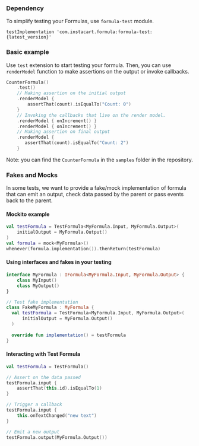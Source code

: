 ### Dependency
To simplify testing your Formulas, use `formula-test` module.
```
testImplementation 'com.instacart.formula:formula-test:{latest_version}'
```

### Basic example 
Use `test` extension to start testing your formula. Then, you can use `renderModel` 
function to make assertions on the output or invoke callbacks.

```kotlin
CounterFormula()
    .test()
    // Making assertion on the initial output
    .renderModel {
        assertThat(count).isEqualTo("Count: 0")
    }
    // Invoking the callbacks that live on the render model.
    .renderModel { onIncrement() }
    .renderModel { onIncrement() }
    // Making assertion on final output
    .renderModel {
       assertThat(count).isEqualTo("Count: 2")
    }
```
Note: you can find the `CounterFormula` in the `samples` folder in the repository.


### Fakes and Mocks
In some tests, we want to provide a fake/mock implementation of formula that
can emit an output, check data passed by the parent or pass events back to the parent.

#### Mockito example
```kotlin
val testFormula = TestFormula<MyFormula.Input, MyFormula.Output>(
    initialOutput = MyFormula.Output()
)
val formula = mock<MyFormula>()
whenever(formula.implementation()).thenReturn(testFormula)
```
  
#### Using interfaces and fakes in your testing
```kotlin
interface MyFormula : IFormula<MyFormula.Input, MyFormula.Output> {
    class MyInput()
    class MyOutput()
}

// Test fake implementation
class FakeMyFormula : MyFormula {
  val testFormula = TestFormula<MyFormula.Input, MyFormula.Output>(
      initialOutput = MyFormula.Output()
  )
  
  override fun implementation() = testFormula
}
```

#### Interacting with Test Formula
```kotlin
val testFormula = TestFormula()

// Assert on the data passed
testFormula.input {  
    assertThat(this.id).isEqualTo(1)
}

// Trigger a callback
testFormula.input {
    this.onTextChanged("new text")
}

// Emit a new output
testFormula.output(MyFormula.Output())
```
